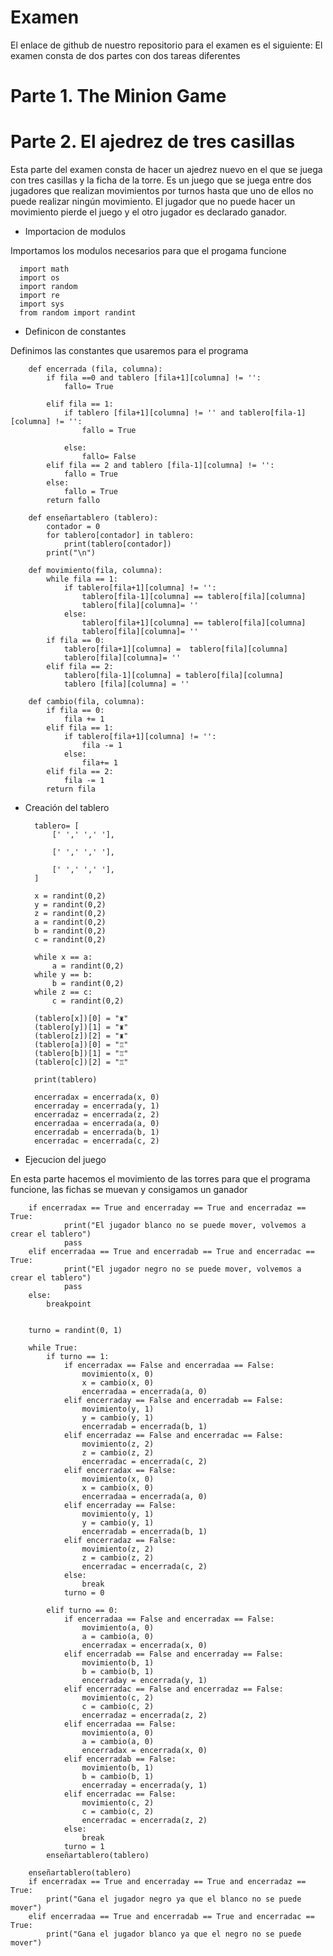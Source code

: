 # Examen

El enlace de github de nuestro repositorio para el examen es el siguiente: 
El examen consta de dos partes con dos tareas diferentes

# Parte 1. The Minion Game

# Parte 2. El ajedrez de tres casillas
Esta parte del examen consta de hacer un ajedrez nuevo en el que se juega con tres casillas y la ficha de la torre.  Es un juego que se juega entre
dos jugadores que realizan movimientos por turnos hasta que uno de ellos no puede realizar ningún movimiento. El jugador que no puede hacer un movimiento pierde el juego y el otro jugador es declarado ganador.

* Importacion de modulos

Importamos los modulos necesarios para que el progama funcione
  
      import math 
      import os
      import random
      import re
      import sys
      from random import randint

* Definicon de constantes

Definimos las constantes que usaremos para el programa

        def encerrada (fila, columna):
            if fila ==0 and tablero [fila+1][columna] != '':
                fallo= True

            elif fila == 1:
                if tablero [fila+1][columna] != '' and tablero[fila-1][columna] != '':
                    fallo = True

                else:
                    fallo= False
            elif fila == 2 and tablero [fila-1][columna] != '':
                fallo = True
            else:
                fallo = True
            return fallo

        def enseñartablero (tablero):
            contador = 0
            for tablero[contador] in tablero:
                print(tablero[contador])
            print("\n")

        def movimiento(fila, columna):
            while fila == 1:
                if tablero[fila+1][columna] != '':
                    tablero[fila-1][columna] == tablero[fila][columna]
                    tablero[fila][columna]= ''
                else:
                    tablero[fila+1][columna] == tablero[fila][columna]
                    tablero[fila][columna]= ''
            if fila == 0:
                tablero[fila+1][columna] =  tablero[fila][columna]
                tablero[fila][columna]= ''
            elif fila == 2:
                tablero[fila-1][columna] = tablero[fila][columna]
                tablero [fila][columna] = ''

        def cambio(fila, columna):
            if fila == 0:
                fila += 1
            elif fila == 1:
                if tablero[fila+1][columna] != '':
                    fila -= 1
                else:
                    fila+= 1
            elif fila == 2:
                fila -= 1
            return fila
            
* Creación del tablero

        tablero= [
            [' ',' ',' '],

            [' ',' ',' '],

            [' ',' ',' '],
        ]

        x = randint(0,2)
        y = randint(0,2)
        z = randint(0,2)
        a = randint(0,2)
        b = randint(0,2)
        c = randint(0,2)

        while x == a:
            a = randint(0,2)
        while y == b:
            b = randint(0,2)
        while z == c:
            c = randint(0,2)

        (tablero[x])[0] = "♜"
        (tablero[y])[1] = "♜"
        (tablero[z])[2] = "♜"
        (tablero[a])[0] = "♖"
        (tablero[b])[1] = "♖"
        (tablero[c])[2] = "♖"

        print(tablero)

        encerradax = encerrada(x, 0)
        encerraday = encerrada(y, 1)
        encerradaz = encerrada(z, 2)
        encerradaa = encerrada(a, 0)
        encerradab = encerrada(b, 1)
        encerradac = encerrada(c, 2)
        
        
* Ejecucion del juego

En esta parte hacemos el movimiento de las torres para que el programa funcione, las fichas se muevan y consigamos un ganador

        if encerradax == True and encerraday == True and encerradaz == True:
                print("El jugador blanco no se puede mover, volvemos a crear el tablero")
                pass
        elif encerradaa == True and encerradab == True and encerradac == True:
                print("El jugador negro no se puede mover, volvemos a crear el tablero")
                pass
        else:
            breakpoint


        turno = randint(0, 1)

        while True:
            if turno == 1:
                if encerradax == False and encerradaa == False:
                    movimiento(x, 0)
                    x = cambio(x, 0)
                    encerradaa = encerrada(a, 0)
                elif encerraday == False and encerradab == False:
                    movimiento(y, 1)
                    y = cambio(y, 1)
                    encerradab = encerrada(b, 1)
                elif encerradaz == False and encerradac == False:
                    movimiento(z, 2)
                    z = cambio(z, 2)
                    encerradac = encerrada(c, 2)
                elif encerradax == False:
                    movimiento(x, 0)
                    x = cambio(x, 0)
                    encerradaa = encerrada(a, 0)
                elif encerraday == False:
                    movimiento(y, 1)
                    y = cambio(y, 1)
                    encerradab = encerrada(b, 1)
                elif encerradaz == False:
                    movimiento(z, 2)
                    z = cambio(z, 2)
                    encerradac = encerrada(c, 2)
                else:
                    break
                turno = 0

            elif turno == 0:
                if encerradaa == False and encerradax == False:
                    movimiento(a, 0)
                    a = cambio(a, 0)
                    encerradax = encerrada(x, 0)
                elif encerradab == False and encerraday == False:
                    movimiento(b, 1)
                    b = cambio(b, 1)
                    encerraday = encerrada(y, 1)
                elif encerradac == False and encerradaz == False:
                    movimiento(c, 2)
                    c = cambio(c, 2)
                    encerradaz = encerrada(z, 2)
                elif encerradaa == False:
                    movimiento(a, 0)
                    a = cambio(a, 0)
                    encerradax = encerrada(x, 0)
                elif encerradab == False:
                    movimiento(b, 1)
                    b = cambio(b, 1)
                    encerraday = encerrada(y, 1)
                elif encerradac == False:
                    movimiento(c, 2)
                    c = cambio(c, 2)
                    encerradac = encerrada(z, 2)
                else:
                    break
                turno = 1
            enseñartablero(tablero)

        enseñartablero(tablero)
        if encerradax == True and encerraday == True and encerradaz == True:
            print("Gana el jugador negro ya que el blanco no se puede mover")
        elif encerradaa == True and encerradab == True and encerradac == True:
            print("Gana el jugador blanco ya que el negro no se puede mover")
